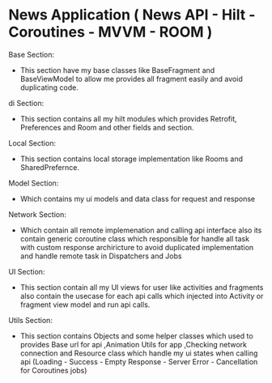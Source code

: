 # News Application ( News API - Hilt - Coroutines - MVVM - ROOM )

Base Section:
- This section have my base classes like BaseFragment and BaseViewModel to allow me provides all fragment easily and avoid duplicating code.

di Section:
- This section contains all my hilt modules which provides Retrofit, Preferences and Room and other fields and section.

Local Section:
- This section contains local storage implementation like Rooms and SharedPrefernce.

Model Section:
- Which contains my ui models and data class for request and response

Network Section:
- Which contain all remote implemenation and calling api interface also its contain generic coroutine class which responsible for handle all task with custom response archiricture to avoid duplicated implementation and handle remote task in Dispatchers and Jobs

UI Section:
- This section contain all my UI views for user like activities and fragments also contain the usecase for each api calls which injected into Activity or fragment view model and run api calls.


Utils Section: 
- This section contains Objects and some helper classes which used to provides Base url for api ,Animation Utils for app ,Checking network connection and Resource class which handle my ui states when calling api (Loading - Success - Empty Response - Server Error - Cancellation for Coroutines jobs)
